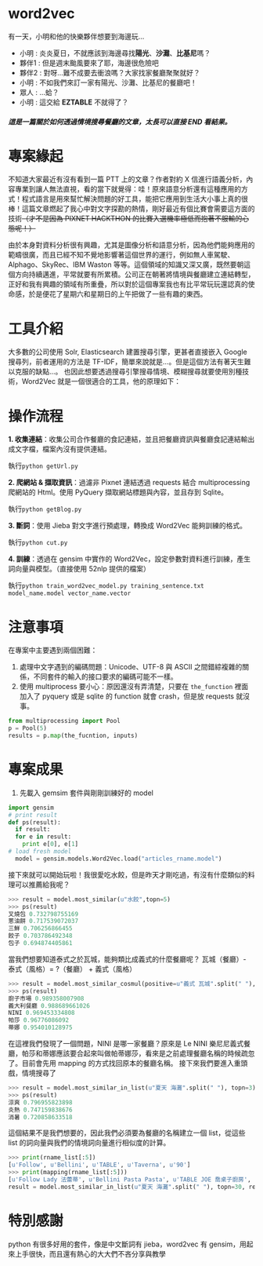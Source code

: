 # word2vec
有一天，小明和他的快樂夥伴想要到海邊玩...
- 小明 : 炎炎夏日，不就應該到海邊尋找**陽光**、**沙灘**、**比基尼**嗎？
- 夥伴1 : 但是週末颱風要來了耶，海邊很危險吧
- 夥伴2 : 對呀...難不成要去衝浪嗎？大家找家餐廳聚聚就好？
- 小明 : 不如我們來訂一家有陽光、沙灘、比基尼的餐廳吧！
- 眾人 : ...蛤？
- 小明 : 這交給 **EZTABLE** 不就得了？

##### 這是一篇關於如何透過情境搜尋餐廳的文章，太長可以直接 END 看結果。

# 專案緣起
不知道大家最近有沒有看到一篇 PTT 上的文章？作者對約 X 信進行語義分析，內容專業到讓人無法直視，看的當下就覺得：哇！原來語意分析還有這種應用的方式！程式語言是用來幫忙解決問題的好工具，能把它應用到生活大小事上真的很棒！這篇文章燃起了我心中對文字探勘的熱情，剛好最近有個比賽會需要這方面的技術~~（才不是因為 PIXNET HACKTHON 的比賽入選機率極低而抱著不服輸的心態呢！）~~

由於本身對資料分析很有興趣，尤其是圖像分析和語意分析，因為他們能夠應用的範疇很廣，而且已經不知不覺地影響著這個世界的運行，例如無人車駕駛、Alphago、SkyRec、IBM Waston 等等。這個領域的知識又深又廣，既然要朝這個方向持續邁進，平常就要有所累積。公司正在朝著將情境與餐廳建立連結轉型，正好和我有興趣的領域有所重疊，所以對於這個專案我也有比平常玩玩還認真的使命感，於是便花了星期六和星期日的上午把做了一些有趣的東西。

# 工具介紹
大多數的公司使用 Solr, Elasticsearch 建置搜尋引擎，更甚者直接嵌入 Google 搜尋列，前者運用的方法是 TF-IDF，簡單來說就是...。但是這個方法有著天生難以克服的缺點...。
也因此想要透過搜尋引擎搜尋情境、模糊搜尋就要使用別種技術，Word2Vec 就是一個很適合的工具，他的原理如下：

# 操作流程
**1. 收集連結**：收集公司合作餐廳的食記連結，並且把餐廳資訊與餐廳食記連結輸出成文字檔，檔案內沒有提供連結。

執行`python getUrl.py`

**2. 爬網站 & 擷取資訊**：過濾非 Pixnet 連結透過 requests 結合 multiprocessing 爬網站的 Html。使用 PyQuery 擷取網站標題與內容，並且存到 Sqlite。

執行`python getBlog.py`

**3. 斷詞**：使用 Jieba 對文字進行預處理，轉換成 Word2Vec 能夠訓練的格式。

執行`python cut.py`

**4. 訓練**：透過在 gensim 中實作的 Word2Vec，設定參數對資料進行訓練，產生詞向量與模型。（直接使用 52nlp 提供的檔案）

執行`python train_word2vec_model.py training_sentence.txt model_name.model vector_name.vector`

# 注意事項
在專案中主要遇到兩個困難：
1. 處理中文字遇到的編碼問題：Unicode、UTF-8 與 ASCII 之間錯綜複雜的關係，不同套件的輸入的接口要求的編碼可能不一樣。
2. 使用 multiprocess 要小心：原因還沒有弄清楚，只要在 `the_function` 裡面加入了 pyquery 或是 sqlite 的 function 就會 crash，但是放 requests 就沒事。

```python
from multiprocessing import Pool
p = Pool(5)
results = p.map(the_fucntion, inputs)
```
# 專案成果

1. 先載入 gemsim 套件與剛剛訓練好的 model
```python
import gensim
# print result
def ps(result):
  if result:
  for e in result:
    print e[0], e[1]
# load fresh model
  model = gensim.models.Word2Vec.load("articles_rname.model")
```
接下來就可以開始玩啦！我很愛吃水餃，但是昨天才剛吃過，有沒有什麼類似的料理可以推薦給我呢？
```python
>>> result = model.most_similar(u"水餃",topn=5)
>>> ps(result)
叉燒包 0.732798755169
蔥油餅 0.717539072037
三鮮 0.706256866455
餃子 0.703786492348
包子 0.694874405861
```
當我們想要知道泰式之於瓦城，能夠類比成義式的什麼餐廳呢？ 瓦城（餐廳）- 泰式（風格）=  ?（餐廳） + 義式（風格）
```python
>>> result = model.most_similar_cosmul(positive=u"義式 瓦城".split(" "), negative=[u"泰式"],topn=5)
>>> ps(result)
廚子市場 0.989358007908
義大利餐廳 0.988689661026
NINI 0.969453334808
帕莎 0.96776086092
蒂娜 0.954010128975
```
在這裡我們發現了一個問題，NINI 是哪一家餐廳？原來是 Le NINI 樂尼尼義式餐廳，帕莎和蒂娜應該要合起來叫做帕蒂娜莎，看來是之前處理餐廳名稱的時候疏忽了。目前會先用 mapping 的方式找回原本的餐廳名稱。
接下來我們要進入重頭戲，情境搜尋了
```python
>>> result = model.most_similar_in_list(u"夏天 海灘".split(" "), topn=3)
>>> ps(result)
涼爽 0.796955823898
炎熱 0.747159838676
消暑 0.720858633518
```
這個結果不是我們想要的，因此我們必須要為餐廳的名稱建立一個 list，從這些 list 的詞向量與我們的情境詞向量進行相似度的計算。
```python
>>> print(rname_list[:5])
[u'Follow', u'Bellini', u'TABLE', u'Taverna', u'90']
>>> print(mapping(rname_list[:5]))
[u'Follow Lady 法蕾蒂', u'Bellini Pasta Pasta', u'TABLE JOE 喬桌子廚房', u'Taverna De  Medici 梅帝騎小酒館', u'90 a la sante 酒食歐風朝']
result = model.most_similar_in_list(u"夏天 海灘".split(" "), topn=30, restrict_vocab=rname_list)
```


# 特別感謝
python 有很多好用的套件，像是中文斷詞有 jieba，word2vec 有 gensim，用起來上手很快，而且還有熱心的大大們不吝分享與教學
